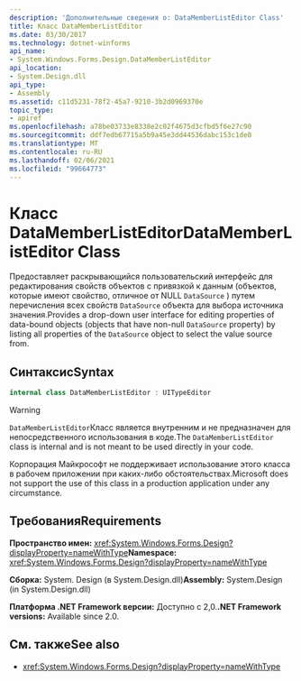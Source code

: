 ```yaml
---
description: 'Дополнительные сведения о: DataMemberListEditor Class'
title: Класс DataMemberListEditor
ms.date: 03/30/2017
ms.technology: dotnet-winforms
api_name:
- System.Windows.Forms.Design.DataMemberListEditor
api_location:
- System.Design.dll
api_type:
- Assembly
ms.assetid: c11d5231-78f2-45a7-9210-3b2d0969370e
topic_type:
- apiref
ms.openlocfilehash: a78be03733e8338e2c02f4675d3cfbd5f6e27c90
ms.sourcegitcommit: ddf7edb67715a5b9a45e3dd44536dabc153c1de0
ms.translationtype: MT
ms.contentlocale: ru-RU
ms.lasthandoff: 02/06/2021
ms.locfileid: "99664773"
---
```

# <a name="datamemberlisteditor-class"></a><span data-ttu-id="cde75-103">Класс DataMemberListEditor</span><span class="sxs-lookup"><span data-stu-id="cde75-103">DataMemberListEditor Class</span></span>

<span data-ttu-id="cde75-104">Предоставляет раскрывающийся пользовательский интерфейс для редактирования свойств объектов с привязкой к данным (объектов, которые имеют свойство, отличное от NULL `DataSource` ) путем перечисления всех свойств `DataSource` объекта для выбора источника значения.</span><span class="sxs-lookup"><span data-stu-id="cde75-104">Provides a drop-down user interface for editing properties of data-bound objects (objects that have non-null `DataSource` property) by listing all properties of the `DataSource` object to select the value source from.</span></span>  
  
## <a name="syntax"></a><span data-ttu-id="cde75-105">Синтаксис</span><span class="sxs-lookup"><span data-stu-id="cde75-105">Syntax</span></span>
  
```csharp  
internal class DataMemberListEditor : UITypeEditor
```

> [!WARNING]
> <span data-ttu-id="cde75-106">`DataMemberListEditor`Класс является внутренним и не предназначен для непосредственного использования в коде.</span><span class="sxs-lookup"><span data-stu-id="cde75-106">The `DataMemberListEditor` class is internal and is not meant to be used directly in your code.</span></span>
>
> <span data-ttu-id="cde75-107">Корпорация Майкрософт не поддерживает использование этого класса в рабочем приложении при каких-либо обстоятельствах.</span><span class="sxs-lookup"><span data-stu-id="cde75-107">Microsoft does not support the use of this class in a production application under any circumstance.</span></span>
  
## <a name="requirements"></a><span data-ttu-id="cde75-108">Требования</span><span class="sxs-lookup"><span data-stu-id="cde75-108">Requirements</span></span>

<span data-ttu-id="cde75-109">**Пространство имен:** <xref:System.Windows.Forms.Design?displayProperty=nameWithType></span><span class="sxs-lookup"><span data-stu-id="cde75-109">**Namespace:** <xref:System.Windows.Forms.Design?displayProperty=nameWithType></span></span>  
  
<span data-ttu-id="cde75-110">**Сборка:** System. Design (в System.Design.dll)</span><span class="sxs-lookup"><span data-stu-id="cde75-110">**Assembly:** System.Design (in System.Design.dll)</span></span>  
  
<span data-ttu-id="cde75-111">**Платформа .NET Framework версии:** Доступно с 2,0.</span><span class="sxs-lookup"><span data-stu-id="cde75-111">**.NET Framework versions:** Available since 2.0.</span></span>  
  
## <a name="see-also"></a><span data-ttu-id="cde75-112">См. также</span><span class="sxs-lookup"><span data-stu-id="cde75-112">See also</span></span>

- <xref:System.Windows.Forms.Design?displayProperty=nameWithType>
